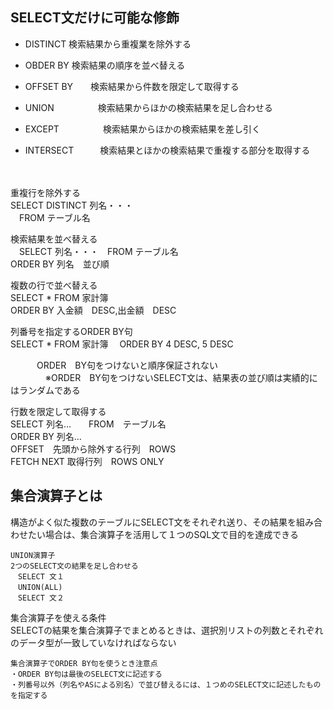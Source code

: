 ##  SELECT文だけに可能な修飾

 -  DISTINCT    検索結果から重複業を除外する
 -  OBDER BY    検索結果の順序を並べ替える
 -  OFFSET BY　　検索結果から件数を限定して取得する
 -  UNION　　　　　検索結果からほかの検索結果を足し合わせる
 -  EXCEPT　　　　　検索結果からほかの検索結果を差し引く
 -  INTERSECT　　　検索結果とほかの検索結果で重複する部分を取得する
  
    
    　　    
     
重複行を除外する  
SELECT DISTINCT 列名・・・  
　FROM テーブル名　　
  
    
検索結果を並べ替える  
　SELECT 列名・・・　FROM テーブル名  
   ORDER BY  列名　並び順
  
複数の行で並べ替える  
SELECT * FROM 家計簿  
ORDER BY 入金額　DESC,出金額　DESC



列番号を指定するORDER BY句  
SELECT * FROM 家計簿
　ORDER BY 4 DESC, 5 DESC
　　　　

　　　ORDER　BY句をつけないと順序保証されない    
　　　　※ORDER　BY句をつけないSELECT文は、結果表の並び順は実績的にはランダムである　　　

  行数を限定して取得する  
  SELECT 列名…　　FROM　テーブル名　  
   ORDER BY 列名…  
   OFFSET　先頭から除外する行列　ROWS  
    FETCH NEXT 取得行列　ROWS ONLY


## 集合演算子とは  
  構造がよく似た複数のテーブルにSELECT文をそれぞれ送り、その結果を組み合わせたい場合は、集合演算子を活用して１つのSQL文で目的を達成できる  
    
    UNION演算子  
    2つのSELECT文の結果を足し合わせる  
    　SELECT 文１  
    　UNION(ALL)  
    　SELECT 文２  
      
  集合演算子を使える条件  
  SELECTの結果を集合演算子でまとめるときは、選択別リストの列数とそれぞれのデータ型が一致していなければならない  
    
    集合演算子でORDER BY句を使うとき注意点  
    ・ORDER BY句は最後のSELECT文に記述する  
    ・列番号以外（列名やASによる別名）で並び替えるには、１つめのSELECT文に記述したものを指定する  
      
        
        